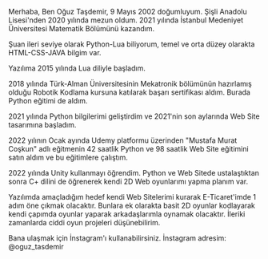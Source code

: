 Merhaba, Ben Oğuz Taşdemir, 9 Mayıs 2002 doğumluyum. Şişli Anadolu Lisesi'nden 2020 yılında mezun oldum. 2021 yılında İstanbul Medeniyet Üniversitesi Matematik Bölümünü kazandım.

Şuan ileri seviye olarak Python-Lua biliyorum, temel ve orta düzey olarakta HTML-CSS-JAVA bilgim var.

Yazılıma 2015 yılında Lua diliyle başladım. 

2018 yılında Türk-Alman Üniversitesinin Mekatronik bölümünün hazırlamış olduğu Robotik Kodlama kursuna katılarak başarı sertifikası aldım. Burada Python eğitimi de aldım.

2021 yılında Python bilgilerimi geliştirdim ve 2021'nin son aylarında Web Site tasarımına başladım.

2022 yılının Ocak ayında Udemy platformu üzerinden "Mustafa Murat Coşkun" adlı eğitmenin 42 saatlik Python ve 98 saatlik Web Site eğitimini satın aldım ve bu eğitimlere çalıştım.

2022 yılında Unity kullanmayı öğrendim. Python ve Web Sitede ustalaştıktan sonra C+ dilini de öğrenerek kendi 2D Web oyunlarımı yapma planım var. 

Yazılımda amaçladığım hedef kendi Web Sitelerimi kurarak E-Ticaret'imde 1 adım öne çıkmak olacaktır. Bunlara ek olarakta basit 2D oyunlar kodlayarak kendi çapımda oyunlar yaparak arkadaşlarımla oynamak olacaktır. İleriki zamanlarda ciddi oyun projeleri düşünebilirim.

Bana ulaşmak için İnstagram'ı kullanabilirsiniz. İnstagram adresim: @oguz_tasdemir




